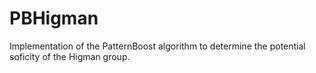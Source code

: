 # PBHigman
Implementation of the PatternBoost algorithm to determine the potential soficity of the Higman group.
